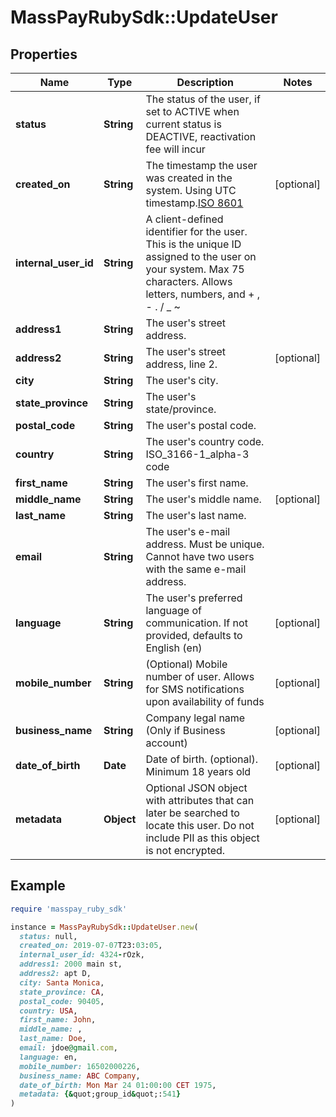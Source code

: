 # MassPayRubySdk::UpdateUser

## Properties

| Name | Type | Description | Notes |
| ---- | ---- | ----------- | ----- |
| **status** | **String** | The status of the user, if set to ACTIVE when current status is DEACTIVE, reactivation fee will incur |  |
| **created_on** | **String** | The timestamp the user was created in the system. Using UTC timestamp.[ISO 8601](https://en.wikipedia.org/wiki/ISO_8601) | [optional] |
| **internal_user_id** | **String** | A client-defined identifier for the user. This is the unique ID assigned to the user on your system. Max 75 characters. Allows letters, numbers, and + , - . / _ ~ | |  |
| **address1** | **String** | The user&#39;s street address. |  |
| **address2** | **String** | The user&#39;s street address, line 2. | [optional] |
| **city** | **String** | The user&#39;s city. |  |
| **state_province** | **String** | The user&#39;s state/province. |  |
| **postal_code** | **String** | The user&#39;s postal code. |  |
| **country** | **String** | The user&#39;s country code. ISO_3166-1_alpha-3 code |  |
| **first_name** | **String** | The user&#39;s first name. |  |
| **middle_name** | **String** | The user&#39;s middle name. | [optional] |
| **last_name** | **String** | The user&#39;s last name. |  |
| **email** | **String** | The user&#39;s e-mail address. Must be unique. Cannot have two users with the same e-mail address. |  |
| **language** | **String** | The user&#39;s preferred language of communication. If not provided, defaults to English (en) | [optional] |
| **mobile_number** | **String** | (Optional) Mobile number of user. Allows for SMS notifications upon availability of funds | [optional] |
| **business_name** | **String** | Company legal name (Only if Business account) | [optional] |
| **date_of_birth** | **Date** | Date of birth. (optional). Minimum 18 years old | [optional] |
| **metadata** | **Object** | Optional JSON object with attributes that can later be searched to locate this user. Do not include PII as this object is not encrypted. | [optional] |

## Example

```ruby
require 'masspay_ruby_sdk'

instance = MassPayRubySdk::UpdateUser.new(
  status: null,
  created_on: 2019-07-07T23:03:05,
  internal_user_id: 4324-rOzk,
  address1: 2000 main st,
  address2: apt D,
  city: Santa Monica,
  state_province: CA,
  postal_code: 90405,
  country: USA,
  first_name: John,
  middle_name: ,
  last_name: Doe,
  email: jdoe@gmail.com,
  language: en,
  mobile_number: 16502000226,
  business_name: ABC Company,
  date_of_birth: Mon Mar 24 01:00:00 CET 1975,
  metadata: {&quot;group_id&quot;:541}
)
```

